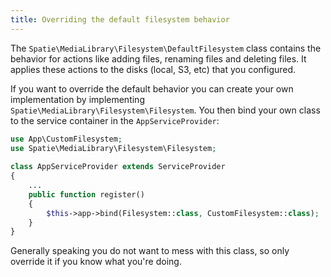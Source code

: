 ```yaml
---
title: Overriding the default filesystem behavior
---
```


The `Spatie\MediaLibrary\Filesystem\DefaultFilesystem` class contains the behavior for actions like adding files, renaming files and deleting files. It applies these actions to the disks (local, S3, etc) that you configured.

If you want to override the default behavior you can create your own  implementation by implementing `Spatie\MediaLibrary\Filesystem\Filesystem`. You then bind your own class to the service container in the `AppServiceProvider`:

```php
use App\CustomFilesystem;
use Spatie\MediaLibrary\Filesystem\Filesystem;
 
class AppServiceProvider extends ServiceProvider
{
    ...
    public function register()
    {
        $this->app->bind(Filesystem::class, CustomFilesystem::class);
    }
}
```

Generally speaking you do not want to mess with this class, so only override it if you know what you're doing.
